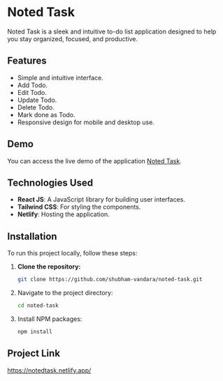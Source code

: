 # Noted Task

Noted Task is a sleek and intuitive to-do list application designed to help you stay organized, focused, and productive.

## Features

- Simple and intuitive interface.
- Add Todo.
- Edit Todo.
- Update Todo.
- Delete Todo.
- Mark done as Todo.
- Responsive design for mobile and desktop use.

## Demo

You can access the live demo of the application [Noted Task](https://notedtask.netlify.app/).

## Technologies Used

- **React JS**: A JavaScript library for building user interfaces.
- **Tailwind CSS**: For styling the components.
- **Netlify**: Hosting the application.

## Installation

To run this project locally, follow these steps:

1. **Clone the repository:**
   ```sh
   git clone https://github.com/shubham-vandara/noted-task.git
   ```
2. Navigate to the project directory:
   ```sh
   cd noted-task
   ```
3. Install NPM packages:
   ```sh
   npm install
   ```

## Project Link

https://notedtask.netlify.app/
